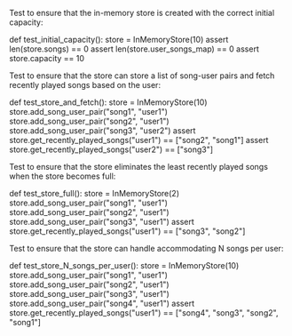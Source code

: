 Test to ensure that the in-memory store is created with the correct initial capacity:

def test_initial_capacity():
    store = InMemoryStore(10)
    assert len(store.songs) == 0
    assert len(store.user_songs_map) == 0
    assert store.capacity == 10

Test to ensure that the store can store a list of song-user pairs and fetch recently played songs based on the user:

def test_store_and_fetch():
    store = InMemoryStore(10)
    store.add_song_user_pair("song1", "user1")
    store.add_song_user_pair("song2", "user1")
    store.add_song_user_pair("song3", "user2")
    assert store.get_recently_played_songs("user1") == ["song2", "song1"]
    assert store.get_recently_played_songs("user2") == ["song3"]

Test to ensure that the store eliminates the least recently played songs when the store becomes full:

def test_store_full():
    store = InMemoryStore(2)
    store.add_song_user_pair("song1", "user1")
    store.add_song_user_pair("song2", "user1")
    store.add_song_user_pair("song3", "user1")
    assert store.get_recently_played_songs("user1") == ["song3", "song2"]

Test to ensure that the store can handle accommodating N songs per user:

def test_store_N_songs_per_user():
    store = InMemoryStore(10)
    store.add_song_user_pair("song1", "user1")
    store.add_song_user_pair("song2", "user1")
    store.add_song_user_pair("song3", "user1")
    store.add_song_user_pair("song4", "user1")
    assert store.get_recently_played_songs("user1") == ["song4", "song3", "song2", "song1"]
